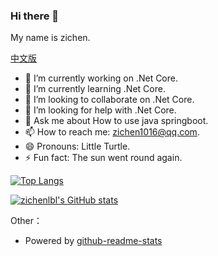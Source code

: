 <!--
 is a ✨ _special_ ✨ repository because its `README.md` (this file) appears on your GitHub profile.

Here are some ideas to get you started:

- 🔭 I’m currently working on ...
- 🌱 I’m currently learning ...
- 👯 I’m looking to collaborate on ...
- 🤔 I’m looking for help with ...
- 💬 Ask me about ...
- 📫 How to reach me: ...
- 😄 Pronouns: ...
- ⚡ Fun fact: ...
-->
### Hi there 👋

My name is zichen.

[中文版](https://github.com/zichenlbl/zichenlbl/blob/main/README_zh-CN.md)

- 🔭 I’m currently working on .Net Core.
- 🌱 I’m currently learning .Net Core.
- 👯 I’m looking to collaborate on .Net Core.
- 🤔 I’m looking for help with .Net Core.
- 💬 Ask me about How to use java springboot.
- 📫 How to reach me: zichen1016@qq.com.
- 😄 Pronouns: Little Turtle.
- ⚡ Fun fact: The sun went round again.

[![Top Langs](https://github-readme-stats.vercel.app/api/top-langs/?username=zichenlbl)](https://github.com/zichenlbl)

[![zichenlbl's GitHub stats](https://github-readme-stats.vercel.app/api?username=zichenlbl&show_icons=true)](https://github.com/zichenlbl)

<!-- 
  ![zichenlbl's wakatime stats](https://github-readme-stats.vercel.app/api/wakatime?username=zichenlbl)
  <a href="https://github.com/zichenlbl/git">
    <img align="center" src="https://github-readme-stats.vercel.app/api/pin/?username=zichenlbl&repo=git" />
  </a>
  <a href="https://github.com/JavaWeb-Basics">
    <img align="center" src="https://github-readme-stats.vercel.app/api/pin/?username=zichenlbl&repo=JavaWeb-Basics" />
  </a> 
-->

Other：
  - Powered by [github-readme-stats](https://github.com/anuraghazra/github-readme-stats)


